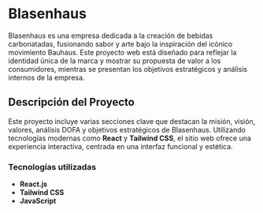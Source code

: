 # Blasenhaus

Blasenhaus es una empresa dedicada a la creación de bebidas carbonatadas, fusionando sabor y arte bajo la inspiración del icónico movimiento Bauhaus. Este proyecto web está diseñado para reflejar la identidad única de la marca y mostrar su propuesta de valor a los consumidores, mientras se presentan los objetivos estratégicos y análisis internos de la empresa.

## Descripción del Proyecto

Este proyecto incluye varias secciones clave que destacan la misión, visión, valores, análisis DOFA y objetivos estratégicos de Blasenhaus. Utilizando tecnologías modernas como **React** y **Tailwind CSS**, el sitio web ofrece una experiencia interactiva, centrada en una interfaz funcional y estética.

### Tecnologías utilizadas

- **React.js**
- **Tailwind CSS**
- **JavaScript**
